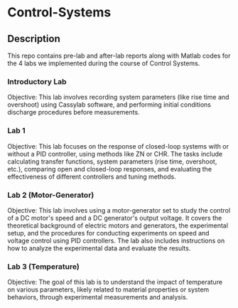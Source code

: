 # Control-Systems
## Description
This repo contains pre-lab and after-lab reports along with Matlab codes for the 4 labs we implemented during the course of Control Systems.

### Introductory Lab

Objective: This lab involves recording system parameters (like rise time and overshoot) using Cassylab software, and performing initial conditions discharge procedures before measurements.

### Lab 1

Objective: This lab focuses on the response of closed-loop systems with or without a PID controller, using methods like ZN or CHR. The tasks include calculating transfer functions, system parameters (rise time, overshoot, etc.), comparing open and closed-loop responses, and evaluating the effectiveness of different controllers and tuning methods.

### Lab 2 (Motor-Generator)

Objective: This lab involves using a motor-generator set to study the control of a DC motor's speed and a DC generator's output voltage. It covers the theoretical background of electric motors and generators, the experimental setup, and the procedures for conducting experiments on speed and voltage control using PID controllers. The lab also includes instructions on how to analyze the experimental data and evaluate the results.

### Lab 3 (Temperature)

Objective: The goal of this lab is to understand the impact of temperature on various parameters, likely related to material properties or system behaviors, through experimental measurements and analysis.

